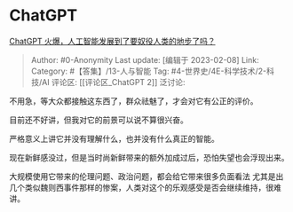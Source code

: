 # ChatGPT
[ChatGPT 火爆，人工智能发展到了要奴役人类的地步了吗？](https://www.zhihu.com/question/582612036/answer/2881765914)

> Author: #0-Anonymity
> Last update: [编辑于 2023-02-08]
> Link:
> Category:  #【答集】/13-人与智能
> Tag: #4-世界史/4E-科学技术/2-科技/AI 
> 评论区: [[评论区_ChatGPT 2]]
> 泛讨论:

不用急，等大众都接触这东西了，群众祛魅了，才会对它有公正的评价。

目前还不好讲，但我对它的前景可以说不算很兴奋。

严格意义上讲它并没有理解什么，也并没有什么真正的智能。

现在新鲜感没过，但是当时尚新鲜带来的额外加成过后，恐怕失望也会浮现出来。

大规模使用它带来的伦理问题、政治问题，都会给它带来很多负面看法 尤其是出几个类似魏则西事件那样的惨案，人类对这个的乐观感受是否会继续维持，很难讲。
